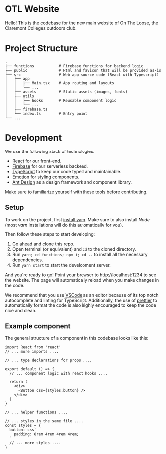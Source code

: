 # OTL Website

Hello! This is the codebase for the new main website of On The Loose, the Claremont Colleges outdoors club.

# Project Structure

```
.
├── functions           # Firebase functions for backend logic
├── public              # Html and favicon that will be provided as-is
├── src                 # Web app source code (React with Typescript)
│   ├── app
│   │   ├── Main.tsx    # App routing and layouts
│   │   └── ...
│   ├── assets          # Static assets (images, fonts)
│   ├── utils
│   │   ├── hooks       # Reusable component logic
│   │   └── ...
│   ├── firebase.ts
│   └── index.ts        # Entry point
└── ...
```

# Development

We use the following stack of technologies:

- [React](https://reactjs.org/) for our front-end.
- [Firebase](https://firebase.google.com/) for our serverless backend.
- [TypeScript](https://www.typescriptlang.org/) to keep our code typed and maintainable.
- [Emotion](https://emotion.sh/) for styling components.
- [Ant Design](https://ant.design/docs/react/introduce) as a design framework and component library.

Make sure to familiarize yourself with these tools before contributing.

## Setup

To work on the project, first [install yarn](https://yarnpkg.com/en/docs/install). Make sure to also install _Node_ (most _yarn_ installations will do this automatically for you).

Then follow these steps to start developing:

1. Go ahead and clone this repo.
2. Open terminal (or equivalent) and `cd` to the cloned directory.
3. Run `yarn; cd functions; npm i; cd ..` to install all the necessary dependencies.
4. Run `yarn start` to start the development server.

And you're ready to go! Point your browser to http://localhost:1234 to see the website. The page will automatically reload when you make changes in the code.

We recommend that you use [VSCode](https://code.visualstudio.com/) as an editor because of its top notch autocomplete and linting for TypeScript. Additionally, the use of [prettier](https://prettier.io/) to automatically format the code is also highly encouraged to keep the code nice and clean.

## Example component

The general structure of a component in this codebase looks like this:

```tsx
import React from 'react'
// ... more imports ....

// ... type declarations for props ....

export default () => {
  // ... component logic with react hooks ....

  return (
    <div>
      <Button css={styles.button} />
    </div>
  )
}

// ... helper functions ....

// ... styles in the same file ....
const styles = {
  button: css`
    padding: 8rem 4rem 4rem 4rem;
  `
  // ... more styles ....
}
```
